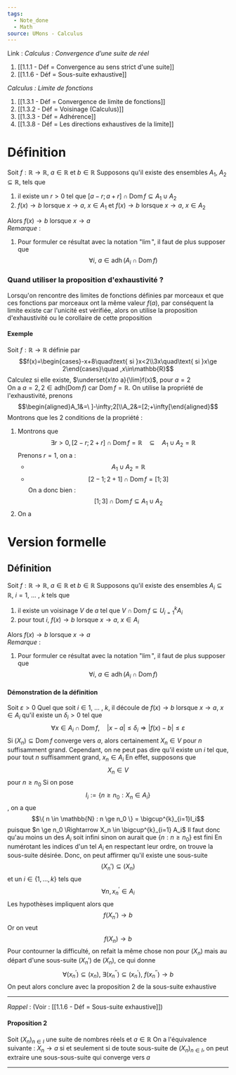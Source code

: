 ```yaml
---
tags:
  - Note_done
  - Math
source: UMons - Calculus
---
```


Link :
_Calculus : Convergence d’une suite de réel_
1. [[1.1.1 - Déf = Convergence au sens strict d'une suite]]
1. [[1.1.6 - Déf = Sous-suite exhaustive]]

_Calculus : Limite de fonctions_
1. [[1.3.1 - Déf = Convergence de limite de fonctions]]
2. [[1.3.2 - Déf = Voisinage (Calculus)]]
3. [[1.3.3 - Déf = Adhérence]]
4. [[1.3.8 - Déf = Les directions exhaustives de la limite]]

# Définition
Soit $f : \mathbb{R} \to \mathbb{R},\ a\in \mathbb{R}$ et $b\in \mathbb{R}$ 
Supposons qu'il existe des ensembles $A_1,\ A_2 \subseteq \mathbb{R}$, tels que
1. il existe un $r>0$ tel que $[a-r;a+r] \cap \operatorname{Dom}f \subseteq A_1 \cup A_2$ 
2. $f(x) \to b$ lorsque $x \to a,\ x \in A_1$ et $f(x) \to b$ lorsque $x \to a,\ x \in A_2$ 

Alors $f(x) \to b$ lorsque $x \to a$
\
_Remarque_ :
1. Pour formuler ce résultat avec la notation "$\lim$", il faut de plus supposer que $$\forall i,\ a \in \operatorname{adh}(A_i \cap \operatorname{Dom} f)$$

### Quand utiliser la proposition d'exhaustivité ?
Lorsqu'on rencontre des limites de fonctions définies par morceaux et que ces fonctions par morceaux ont la même valeur $f(a)$, par conséquent la limite existe car l'unicité est vérifiée, alors on utilise la proposition d'exhaustivité ou le corollaire de cette proposition
#### Exemple
Soit $f:\mathbb{R}\to\mathbb{R}$ définie par $$f(x)=\begin{cases}-x+8\quad\text{ si }x<2\\3x\quad\text{ si }x\ge 2\end{cases}\quad ,x\in\mathbb{R}$$ Calculez si elle existe, $\underset{x\to a}{\lim}f(x)$, pour $a=2$ 
\
On a $a=2,2\in\operatorname{adh(Dom}f)$ car $\operatorname{Dom}f=\mathbb{R}$. On utilise la propriété de l'exhaustivité, prenons $$\begin{aligned}A_1&=\ ]-\infty;2[\\A_2&=[2;+\infty[\end{aligned}$$ Montrons que les 2 conditions de la propriété :
1. Montrons que $$\exists r>0, [2-r;2+r]\cap\operatorname{Dom}f=\mathbb{R}\quad\subseteq\quad A_1\cup A_2=\mathbb{R}$$ Prenons $r=1$, on a :
	- $$A_1\cup A_2=\mathbb{R}$$
	- $$[2-1;2+1]\cap\operatorname{Dom}f=[1;3]$$
	On a donc bien : $$[1;3]\cap\operatorname{Dom}f\subseteq A_1\cup A_2$$
2. On a 
 
# Version formelle
## Définition
Soit $f : \mathbb{R} \to \mathbb{R},\ a\in \mathbb{R}$ et $b\in \mathbb{R}$ 
Supposons qu'il existe des ensembles $A_i \subseteq \mathbb{R},\ i= 1,\ ...\ ,\ k$ tels que 
1. il existe un voisinage $V$ de $a$ tel que $V \cap \operatorname{Dom} f \subseteq U^{k}_{i = 1} A_i$ 
2. pour tout $i,\ f(x) \to b$ lorsque $x \to a,\ x \in A_i$

Alors $f(x) \to b$ lorsque $x \to a$ 
\
_Remarque_ :
1. Pour formuler ce résultat avec la notation "$\lim$", il faut de plus supposer que $$\forall i,\ a \in \operatorname{adh}(A_i \cap \operatorname{Dom} f)$$

#### Démonstration de la définition
Soit $\varepsilon > 0$
Quel que soit $i \in {1,\ ...\ ,\ k}$, il découle de $f(x) \to b$ lorsque $x \to a,\ x \in A_i$ qu'il existe un $\delta_i > 0$ tel que $$\forall x\in A_i\cap\operatorname{Dom}f,\quad|x-a|\leqslant\delta_i\Rightarrow|f(x)-b|\leqslant\varepsilon$$
Si $(X_n) \subseteq \operatorname{Dom} f$ converge vers $a$, alors certainement $X_n \in V$ pour $n$ suffisamment grand. Cependant, on ne peut pas dire qu'il existe un $i$ tel que, pour tout $n$ suffisamment grand, $x_n \in A_i$
En effet, supposons que $$X_n \in V$$ pour $n \ge n_0$ 
Si on pose $$I_i := \{ n \ge n_0 : X_n \in A_i \}$$, on a que $$\{ n \in \mathbb{N} : n \ge n_0 \} = \bigcup^{k}_{i=1}I_i$$ puisque $n \ge n_0 \Rightarrow X_n \in \bigcup^{k}_{i=1} A_i$
Il faut donc qu'au moins un des $A_i$ soit infini sinon on aurait que $\{ n : n \ge n_0 \}$ est fini
En numérotant les indices d'un tel $A_i$ en respectant leur ordre, on trouve la sous-suite désirée.
Donc, on peut affirmer qu'il existe une sous-suite $$(X_n') \subseteq (X_n)$$ et un $i\in\{1,\ldots,k\}$ tels que $$\forall n,x_n^{\prime}\in A_i$$Les hypothèses impliquent alors que $$f(X_n') \to b$$Or on veut $$f(X_n) \to b$$
Pour contourner la difficulté, on refait la même chose non pour $(X_n)$ mais au départ d'une sous-suite $(X_n')$ de $(X_n)$, ce qui donne $$\forall(x_n^{\prime})\subseteq(x_n),~\exists(x_n^{\prime\prime})\subseteq(x_n^{\prime}),~f(x_n^{\prime\prime})\to b$$On peut alors conclure avec la proposition 2 de la sous-suite exhaustive

---
_Rappel_ : (Voir : [[1.1.6 - Déf = Sous-suite exhaustive]])
#### Proposition 2
Soit $(X_n)_{n \in I}$ une suite de nombres réels et $a \in \mathbb{R}$ 
On a l'équivalence suivante : $X_n \rightarrow a$ si et seulement si de toute sous-suite de $(X_n)_{n \in I}$, on peut extraire une sous-sous-suite qui converge vers $a$ 

---
